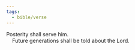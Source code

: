 ```yaml
---
tags:
  - bible/verse
---
```

Posterity shall serve him.  
    Future generations shall be told about the Lord.